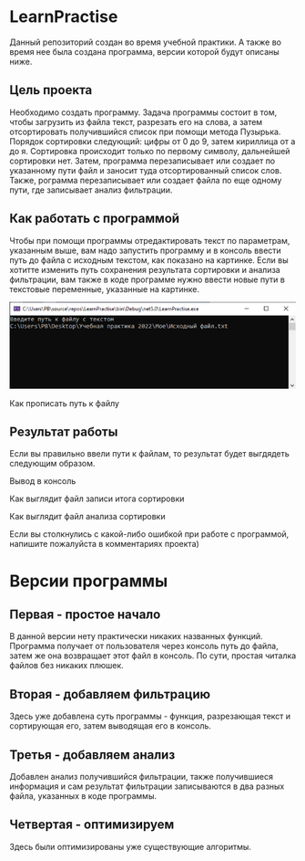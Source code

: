 # LearnPractise
Данный репозиторий создан во время учебной практики. А также во время нее была создана программа, версии которой будут описаны ниже.
## Цель проекта
Необходимо создать программу. Задача программы состоит в том, чтобы загрузить из файла текст, разрезать его на слова, а затем отсортировать получившийся список при помощи метода Пузырька. Порядок сортировки следующий: цифры от 0 до 9, затем кириллица от а до я. Сортировка происходит только по первому символу, дальнейшей сортировки нет. Затем, программа перезаписывает или создает по указанному пути файл и заносит туда отсортированный список слов. Также, рограмма перезаписывает или создает файла по еще одному пути, где записывает анализ фильтрации.
## Как работать с программой
Чтобы при помощи программы отредактировать текст по параметрам, указанным выше, вам надо запустить программу и в консоль ввести путь до файла с исходным текстом, как показано на картинке. Если вы хотитте изменить путь сохранения результата сортировки и анализа фильтрации, вам также в коде программе нужно ввести новые пути в текстовые переменные, указанные на картинке.

![](https://github.com/WhyAndHowItWorks/LearnPractise/blob/master/Путь%20к%20файлу%20с%20исходником.png?raw=true)

Как прописать путь к файлу

## Результат работы
Если вы правильно ввели пути к файлам, то результат будет выгдядеть следующим образом.



Вывод в консоль



Как выглядит файл записи итога сортировки


Как выглядит файл анализа сортировки

Если вы столкнулись с какой-либо ошибкой при работе с программой, напишите пожалуйста в комментариях проекта)

# Версии программы
## Первая - простое начало
В данной версии нету практически никаких названных функций. Программа получает от пользователя через консоль путь до файла, затем же она возвращает этот файл в консоль. 
По сути, простая читалка файлов без никаких плюшек.
## Вторая - добавляем фильтрацию
Здесь уже добавлена суть программы - функция, разрезающая текст и сортирующая его, затем выводящая его в консоль.
## Третья - добавляем анализ
Добавлен анализ получившийся фильтрации, также получившиеся информация и сам результат фильтрации записываются в два разных файла, указанных в коде программы.
## Четвертая - оптимизируем
Здесь были оптимизированы уже существующие алгоритмы.



